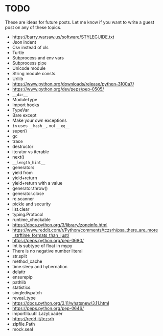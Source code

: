 # TODO

These are ideas for future posts. Let me know if you want to write a guest post on any of these topics.

+ <https://barry.warsaw.us/software/STYLEGUIDE.txt>
+ Json indent
+ Csv instead of xls
+ Turtle
+ Subprocess and env vars
+ Subprocess pipe
+ Unicode module
+ String module consts
+ Urllib
+ <https://www.python.org/downloads/release/python-3100a7/>
+ <https://www.python.org/dev/peps/pep-0505/>
+ `__dir__`
+ ModuleType
+ Import hooks
+ TypeVar
+ Bare except
+ Make your own exceptions
+ `in` uses `__hash__`, not `__eq__`
+ super()
+ gc
+ trace
+ destructor
+ iterator vs iterable
+ next()
+ `__length_hint__`
+ generators
+ yield from
+ yield+return
+ yield+return with a value
+ generator.throw()
+ generator.close
+ re.scanner
+ pickle and security
+ list.clear
+ typing.Protocol
+ runtime_checkable
+ <https://docs.python.org/3/library/zoneinfo.html>
+ <https://www.reddit.com/r/Python/comments/tczsrh/psa_there_are_more_strftime_formats_than_just/>
+ <https://peps.python.org/pep-0680/>
+ Int is subtype of float in mypy
+ There is no negative number literal
+ str.split
+ method_cache
+ time.sleep and hybernation
+ delattr
+ ensurepip
+ pathlib
+ statistics
+ singledispatch
+ reveal_type
+ <https://docs.python.org/3.11/whatsnew/3.11.html>
+ <https://peps.python.org/pep-0646/>
+ importlib.util.LazyLoader
+ <https://redd.it/tczsrh>
+ zipfile.Path
+ mock.seal
